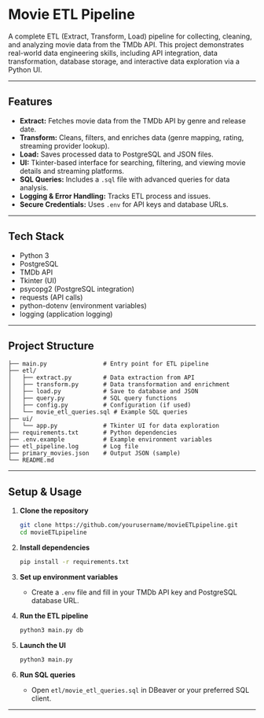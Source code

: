 # Movie ETL Pipeline

A complete ETL (Extract, Transform, Load) pipeline for collecting, cleaning, and analyzing movie data from the TMDb API. This project demonstrates real-world data engineering skills, including API integration, data transformation, database storage, and interactive data exploration via a Python UI.

---

## **Features**

- **Extract:** Fetches movie data from the TMDb API by genre and release date.
- **Transform:** Cleans, filters, and enriches data (genre mapping, rating, streaming provider lookup).
- **Load:** Saves processed data to PostgreSQL and JSON files.
- **UI:** Tkinter-based interface for searching, filtering, and viewing movie details and streaming platforms.
- **SQL Queries:** Includes a `.sql` file with advanced queries for data analysis.
- **Logging & Error Handling:** Tracks ETL process and issues.
- **Secure Credentials:** Uses `.env` for API keys and database URLs.

---

## **Tech Stack**

- Python 3
- PostgreSQL
- TMDb API
- Tkinter (UI)
- psycopg2 (PostgreSQL integration)
- requests (API calls)
- python-dotenv (environment variables)
- logging (application logging)

---

## **Project Structure**

```
├── main.py                # Entry point for ETL pipeline
├── etl/
│   ├── extract.py         # Data extraction from API
│   ├── transform.py       # Data transformation and enrichment
│   ├── load.py            # Save to database and JSON
│   ├── query.py           # SQL query functions
│   ├── config.py          # Configuration (if used)
│   └── movie_etl_queries.sql # Example SQL queries
├── ui/
│   └── app.py             # Tkinter UI for data exploration
├── requirements.txt       # Python dependencies
├── .env.example           # Example environment variables
├── etl_pipeline.log       # Log file
├── primary_movies.json    # Output JSON (sample)
└── README.md
```

---

## **Setup & Usage**

1. **Clone the repository**
    ```sh
    git clone https://github.com/yourusername/movieETLpipeline.git
    cd movieETLpipeline
    ```

2. **Install dependencies**
    ```sh
    pip install -r requirements.txt
    ```

3. **Set up environment variables**
    - Create a `.env` file and fill in your TMDb API key and PostgreSQL database URL.

4. **Run the ETL pipeline**
    ```sh
    python3 main.py db
    ```

5. **Launch the UI**
    ```sh
    python3 main.py
    ```

6. **Run SQL queries**
    - Open `etl/movie_etl_queries.sql` in DBeaver or your preferred SQL client.

---
